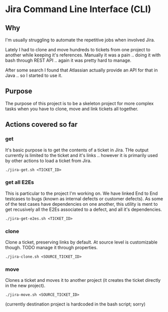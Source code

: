 # Jira Command Line Interface (CLI)

## Why
I'm usually struggling to automate the repetitive jobs when involved Jira.

Lately I had to clone and move hundreds to tickets from one project to another while keeping it's references. Manually it was a pain .. doing it with bash through REST API .. again it was pretty hard to manage.

After some search I found that Atlassian actually provide an API for that in Java .. so I started to use it.

## Purpose

The purpose of this project is to be a skeleton project for more complex tasks when you have to clone, move and link tickets all together.

## Actions covered so far

### get 

It's basic purpose is to get the contents of a ticket in Jira. THe output currently is limited to the ticket and it's links .. however it is primarily used by other actions to load a ticket from Jira.
```
./jira-get.sh <TICKET_ID>
```

### get all E2Es

This is particular to the project I'm working on. We have linked End to End testcases to bugs (known as internal defects or customer defects). As some of the test cases have dependencies on one another, this utility is ment to get recusively all the E2Es associated to a defect, and all it's dependencies.

```
./jira-get-e2es.sh <TICKET_ID>
```

### clone

Clone a ticket, preserving links by default. At source level is customizable though. 
TODO manage it through properties. 

```
./jira-clone.sh <SOURCE_TICKET_ID>
```

### move

Clones a ticket and moves it to another project (it creates the ticket directly in the new project).

```
./jira-move.sh <SOURCE_TICKET_ID>
```
(currently destination project is hardcoded in the bash script; sorry)
